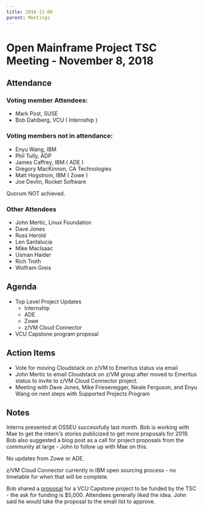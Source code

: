 ```yaml
---
title: 2018-11-08
parent: Meetings
---
```

# Open Mainframe Project TSC Meeting - November 8, 2018

## Attendance

### Voting member Attendees:

* Mark Post, SUSE
* Bob Dahlberg, VCU ( Internship )

### Voting members not in attendance:

* Enyu Wang, IBM
* Phil Tully, ADP
* James Caffrey, IBM ( ADE )
* Gregory MacKinnon, CA Technologies
* Matt Hogstrom, IBM ( Zowe )
* Joe Devlin, Rocket Software

Quorum NOT achieved.

### Other Attendees

* John Mertic, Linux Foundation
* Dave Jones
* Russ Herold
* Len Santalucia
* Mike MacIsaac
* Usman Haider
* Rich Troth
* Wolfram Greis

## Agenda

* Top Level Project Updates
  * Internship
  * ADE
  * Zowe
  * z/VM Cloud Connector
* VCU Capstone program proposal

## Action Items

- Vote for moving Cloudstack on z/VM to Emeritus status via email
- John Mertic to email Cloudstack on z/VM group after moved to Emeritus status to invite to z/VM Cloud Connector project.
- Meeting with Dave Jones, Mike Friesenegger, Neale Ferguson, and Enyu Wang on next steps with Supported Projects Program

## Notes

Interns presented at OSSEU successfully last month. Bob is working with Mae to get the intern's stories publicized to get more proposals for 2019. Bob also suggested a blog post as a call for project proposals from the community at large - John to follow up with Mae on this.

No updates from Zowe or ADE.

z/VM Cloud Connector currently in IBM open sourcing process - no timetable for when that will be complete.

Bob shared a [proposal](https://lists.openmainframeproject.org/g/omp-tsc/attachment/398/0/CS%20305%20%20zOS%20security%20calls%20for%20remote%20authentication%20using%20Zowe.docx) for a VCU Capstone project to be funded by the TSC - the ask for funding is $5,000. Attendees generally liked the idea. John said he would take the proposal to the email list to approve.
